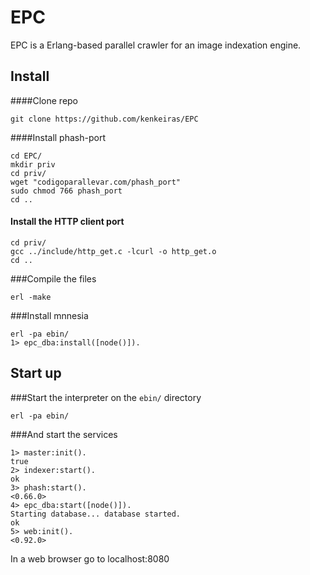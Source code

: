 EPC
===

EPC is a Erlang-based parallel crawler for an image indexation engine.


Install
-------

####Clone repo

    git clone https://github.com/kenkeiras/EPC
     
####Install phash-port

    cd EPC/
    mkdir priv
    cd priv/
    wget "codigoparallevar.com/phash_port"
    sudo chmod 766 phash_port
    cd ..

#### Install the HTTP client port

    cd priv/
    gcc ../include/http_get.c -lcurl -o http_get.o
    cd ..

###Compile the files

    erl -make

###Install mnnesia

    erl -pa ebin/
    1> epc_dba:install([node()]).

Start up
--------

###Start the interpreter on the `ebin/` directory

    erl -pa ebin/ 

###And start the services

    1> master:init().
    true
    2> indexer:start().
    ok
    3> phash:start().
    <0.66.0>
    4> epc_dba:start([node()]).
    Starting database... database started.
    ok
    5> web:init().
    <0.92.0>

In a web browser go to localhost:8080
